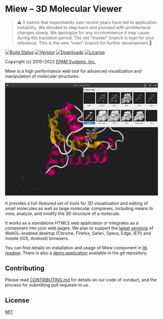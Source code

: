 # Miew – 3D Molecular Viewer

> ⚠ It seems that experiments over recent years have led to application instability. We decided
> to step back and proceed with architectural changes slowly. We apologize for any inconvenience
> it may cause during the transition period. The old "master" branch is kept for your reference.
> This is the new "main" branch for further development 🚀 


[![Build Status](https://img.shields.io/appveyor/ci/paulsmirnov/miew/main.svg)](https://ci.appveyor.com/project/paulsmirnov/miew/branch/main)
[![Version](https://img.shields.io/npm/v/miew)](https://www.npmjs.com/package/miew?activeTab=versions)
[![Downloads](https://img.shields.io/npm/dm/miew)](https://www.npmjs.com/package/miew?activeTab=versions)
[![License](https://img.shields.io/badge/license-MIT-green)](./LICENSE.md)

Copyright (c) 2015–2023 [EPAM Systems, Inc.](https://www.epam.com/)

Miew is a high performance web tool for advanced visualization and manipulation of molecular
structures.

![Screenshot](README.png)

It provides a full-featured set of tools for 3D visualization and editing of small molecules as
well as large molecular complexes, including means to view, analyze, and modify the 3D structure
of a molecule. 

It works as a standalone HTML5 web application or integrates as a component into 
your web pages. We plan to support the [latest versions](https://browsehappy.com/) of WebGL-enabled desktop (Chrome,
Firefox, Safari, Opera, Edge, IE11) and mobile (iOS, Android) browsers.

You can find details on installation and usage of Miew component in [lib readme].
There is also a [demo application] available in the git repository.

[tutorials]: docs/tutorials/embed.md
[examples]: examples/
[lib readme]: packages/lib/README.md
[demo application]: https://miew.opensource.epam.com/

## Contributing

Please read [CONTRIBUTING.md](CONTRIBUTING.md) for details on our code of conduct, and the process for submitting pull requests to us.

## License

[MIT](LICENSE.md)
